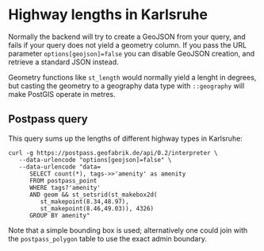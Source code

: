 # Highway lengths in Karlsruhe

Normally the backend will try to create a GeoJSON from your
query, and fails if your query does not yield a geometry column.
If you pass the URL parameter `options[geojson]=false` you can 
disable GeoJSON creation, and retrieve a standard JSON instead.

Geometry functions like `st_length` would normally yield a lenght
in degrees, but casting the geometry to a geography data type with
`::geography` will make PostGIS operate in metres.

## Postpass query

This query sums up the lengths of different highway types in Karlsruhe:

    curl -g https://postpass.geofabrik.de/api/0.2/interpreter \
       --data-urlencode "options[geojson]=false" \
       --data-urlencode "data=
          SELECT count(*), tags->>'amenity' as amenity
          FROM postpass_point
          WHERE tags?'amenity'
          AND geom && st_setsrid(st_makebox2d(
             st_makepoint(8.34,48.97),
             st_makepoint(8.46,49.03)), 4326)
          GROUP BY amenity"

Note that a simple bounding box is used; alternatively one could join 
with the `postpass_polygon` table to use the exact admin boundary.
